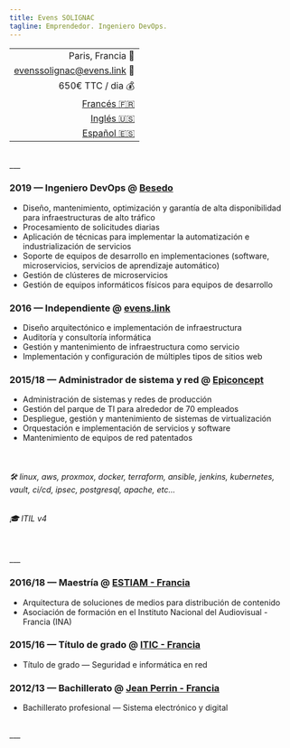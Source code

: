 ```yaml
---
title: Evens SOLIGNAC
tagline: Emprendedor. Ingeniero DevOps.
---
```

||
|-:|
| Paris, Francia :office: |
| [evenssolignac@evens.link](#) :e-mail: |
| 650€ TTC / dia :moneybag: |
| [Francés :fr:](https://evens.link) |
| [Inglés :us:](https://evens.link/en/) |
| [Español :es:](https://evens.link/es/) |

<br />
___
<br />

<!-- ## Experiencias -->

### 2019 — Ingeniero DevOps @ [Besedo](https://besedo.com/)
- Diseño, mantenimiento, optimización y garantía de alta disponibilidad para infraestructuras de alto tráfico
- Procesamiento de solicitudes diarias
- Aplicación de técnicas para implementar la automatización e industrialización de servicios
- Soporte de equipos de desarrollo en implementaciones (software, microservicios, servicios de aprendizaje automático)
- Gestión de clústeres de microservicios
- Gestión de equipos informáticos físicos para equipos de desarrollo

### 2016 — Independiente @ [evens.link](#)
- Diseño arquitectónico e implementación de infraestructura
- Auditoría y consultoría informática
- Gestión y mantenimiento de infraestructura como servicio
- Implementación y configuración de múltiples tipos de sitios web

### 2015/18 — Administrador de sistema y red @ [Epiconcept](https://www.epiconcept.fr)
- Administración de sistemas y redes de producción
- Gestión del parque de TI para alrededor de 70 empleados
- Despliegue, gestión y mantenimiento de sistemas de virtualización
- Orquestación e implementación de servicios y software
- Mantenimiento de equipos de red patentados
<br />

<!-- ## Habilidades -->

###### :hammer_and_wrench: linux, aws, proxmox, docker, terraform, ansible, jenkins, kubernetes, vault, ci/cd, ipsec, postgresql, apache, etc...
###### :mortar_board: ITIL v4

<br />
___
<br />

<!-- ## Formación -->

### 2016/18 — Maestría @ [ESTIAM - Francia](https://www.estiam.education)
- Arquitectura de soluciones de medios para distribución de contenido
- Asociación de formación en el Instituto Nacional del Audiovisual - Francia (INA)

### 2015/16 — Título de grado @ [ITIC - Francia](https://www.iticparis.com)
- Título de grado — Seguridad e informática en red

### 2012/13 — Bachillerato @ [Jean Perrin - Francia](https://www.jeanperrin.org/portail/)
- Bachillerato profesional — Sistema electrónico y digital

<br />
___
<br />
